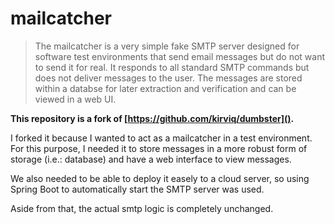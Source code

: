 # mailcatcher
> The mailcatcher is a very simple fake SMTP server designed for software test environments that
> send email messages but do not want to send it for real. It responds to all standard SMTP commands but does not deliver messages to the user.
> The messages are stored within a databse for later extraction and verification and can be viewed in a web UI.

**This repository is a fork of [https://github.com/kirviq/dumbster]().**

I forked it because I wanted to act as a mailcatcher in a test environment.
For this purpose, I needed it to store messages in a more robust form of storage (i.e.: database) and have a web interface to view messages.

We also needed to be able to deploy it easely to a cloud server, so using Spring Boot to automatically start the SMTP server was used.

Aside from that, the actual smtp logic is completely unchanged.
